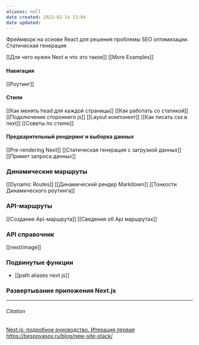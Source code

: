 ```yaml
---
aliases: null
date created: 2022-02-14 13:04
date updated:
---
```

Фреймворк на основе React для решения проблемы SEO оптимизации. Статическая генерация

[[Для чего нужен Next и что это такое]]
[[More Examples]]

#### Навигация

[[Роутинг]]

#### Стили

[[Как менять head для каждой страницы]]
[[Как работать со статикой]]
[[Подключение стороннего js]]
[[Layout компонент]]
[[Как писать css в next]]
[[Советы по стилю]]

#### Предварительный рендеринг и выборка данных
[[Pre-rendering Next]]
[[Статическая генерация с загрузкой данных]]
[[Примет запроса данных]]


### Динамические маршруты
[[Dynamic Routes]]
[[Динамический рендер Markdown]]
[[Тонкости Динамического роутинга]]

### API-маршруты

[[Создание Api-маршрута]]
[[Сведения об Api маршрутах]]

### API справочник
[[next/image]]

### Подвинутые функции
- [[path aliases next js]]

### Развертывание приложения Next.js


---

###### Citation
[Next.js: подробное руководство. Итерация первая](https://habr.com/ru/company/timeweb/blog/588498/#%D0%BC%D0%B0%D0%BA%D0%B5%D1%82%D1%8B-layouts)
https://bespoyasov.ru/blog/new-site-stack/